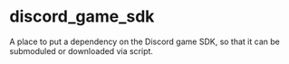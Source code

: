 # discord_game_sdk

A place to put a dependency on the Discord game SDK, so that it can be submoduled or downloaded via script.
